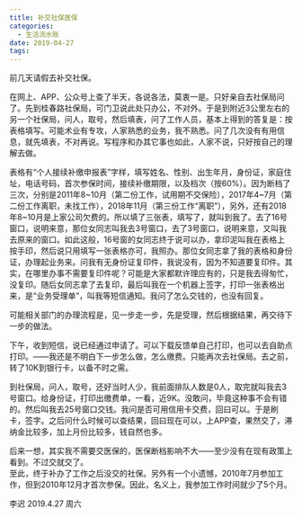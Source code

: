 ```yaml
---
title: 补交社保医保
categories:
  - 生活流水账
date: 2019-04-27
tags:
---
```

前几天请假去补交社保。  
<!-- more -->
在网上、APP、公众号上查了半天，各说各法，莫衷一是。只好亲自去社保局问了。先到桂春路社保局，可门卫说此处只办公，不对外。于是到附近3公里左右的另一个社保局，问人，取号，然后填表，问了工作人员，基本上得到的答复是：按表格填写。可能术业有专攻，人家熟悉的业务，我不熟悉。问了几次没有有用信息，就先填表，不对再说。写程序和办其它事也如此，人家不说，只好按自己的理解去做。  

表格有“个人接续补缴申报表”字样，填写姓名、性别、出生年月，身份证，家庭住址，电话号码，首次参保时间，接续补缴期限，以及档次（按60%）。因为断档了三次，分别是2011年8~10月（第二份工作，试用期不交保险），2017年4~7月（第二份工作离职，未找工作），2018年11月（第三份工作“离职”），另外，还有2018年8~10月是上家公司欠费的。所以填了三张表，填写了，就叫到我了。去了16号窗口，说明来意，那位女同志叫我去3号窗口，去了3号窗口，说明来意，又叫我去原来的窗口。如此这般，16号窗的女同志终于说可以办，拿印泥叫我在表格上按手印，然后说只用填写一张表格亦可，我照办。那位女同志拿了我的表格和身份证，办理起业务来。问我有无身份证复印件，我说没有，因为不知道要复印件。其实，在哪里办事不需要复印件呢？可能是大家都默许理应有的，只是我去得匆忙，没复印。随后女同志拿了去复印，最后叫我在一个机器上签字，打印一张表格出来，是“业务受理单”，叫我等短信通知。我问了怎么交钱的，也没有回复。  

可能相关部门的办理流程是，见一步走一步，先是受理，然后根据结果，再交待下一步的做法。  

下午，收到短信，说已经通过申请了。可以下载反馈单自己打印，也可以去自助点打印。——我还是不明白下一步怎么做，怎么缴费。只能再次去社保局。去之前，转了10K到银行卡，以备不时之需。  

到社保局，问人，取号，还好当时人少，我前面排队人数是0人，取完就叫我去3号窗口。给身份证，打印出缴费单，一看，近9K。没敢问，毕竟这种事不会有错的。然后叫我去25号窗口交钱。我问是否可用信用卡交费，回曰可以。于是刷卡，签字。之后问什么时候可以查结果，回曰现在可以，上APP查，果然交了，滞纳金比较多，加上月份比较多，钱自然也多。  

后来一想，其实我不需要交医保的，医保断档影响不大——至少没有在现有政策上看到。不过交就交了。  
至此，终于补办了工作之后没交的社保。另外有一个小遗憾，2010年7月参加工作，但到2010年12月才首次参保。因此，名义上，我参加工作时间就少了5个月。

李迟 2019.4.27 周六